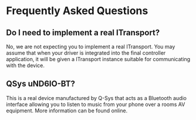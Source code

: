 # Frequently Asked Questions

## Do I need to implement a real ITransport?

No, we are not expecting you to implement a real ITransport. You may assume that when your driver is integrated into the
final controller application, it will be given a ITransport instance suitable for communicating with the device.

## QSys uND6IO-BT?

This is a real device manufactured by Q-Sys that acts as a Bluetooth audio interface allowing you to listen to music from
your phone over a rooms AV equipment. More information can be found online.
